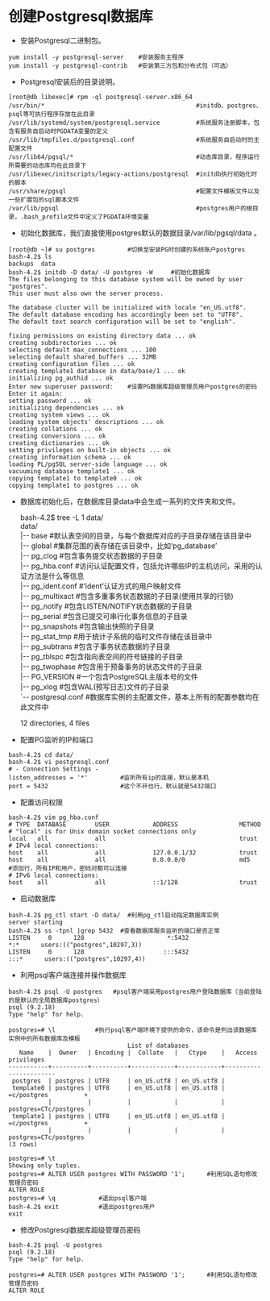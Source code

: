 # 创建Postgresql数据库

* 安装Postgresql二进制包。

```
yum install -y postgresql-server    #安装服务主程序
yum install -y postgresql-contrib   #安装第三方包和分布式包（可选）
```

* Postgresql安装后的目录说明。

```
[root@db libexec]# rpm -ql postgresql-server.x86_64
/usr/bin/*                                          #initdb、postgres、psql等可执行程序存放在此目录
/usr/lib/systemd/system/postgresql.service          #系统服务注册脚本，包含有服务自启动时PGDATA变量的定义
/usr/lib/tmpfiles.d/postgresql.conf                 #系统服务自启动时的主配置文件
/usr/lib64/pgsql/*                                  #动态库目录，程序运行所需要的动态库均在此目录下
/usr/libexec/initscripts/legacy-actions/postgresql  #initdb执行初始化时的脚本
/usr/share/pgsql                                    #配置文件模板文件以及一些扩展包的sql脚本文件
/var/lib/pgsql                                      #postgres用户的根目录，.bash_profile文件中定义了PGDATA环境变量
```

* 初始化数据库，我们直接使用postgres默认的数据目录/var/lib/pgsql/data
  。

```
[root@db ~]# su postgres         #切换至安装PG时创建的系统账户postgres
bash-4.2$ ls
backups  data
bash-4.2$ initdb -D data/ -U postgres -W     #初始化数据库
The files belonging to this database system will be owned by user "postgres".
This user must also own the server process.

The database cluster will be initialized with locale "en_US.utf8".
The default database encoding has accordingly been set to "UTF8".
The default text search configuration will be set to "english".

fixing permissions on existing directory data ... ok
creating subdirectories ... ok
selecting default max_connections ... 100
selecting default shared_buffers ... 32MB
creating configuration files ... ok
creating template1 database in data/base/1 ... ok
initializing pg_authid ... ok
Enter new superuser password:    #设置PG数据库超级管理员用户postgres的密码
Enter it again: 
setting password ... ok
initializing dependencies ... ok
creating system views ... ok
loading system objects' descriptions ... ok
creating collations ... ok
creating conversions ... ok
creating dictionaries ... ok
setting privileges on built-in objects ... ok
creating information schema ... ok
loading PL/pgSQL server-side language ... ok
vacuuming database template1 ... ok
copying template1 to template0 ... ok
copying template1 to postgres ... ok
```

* 数据库初始化后，在数据库目录data中会生成一系列的文件夹和文件。

  bash-4.2$ tree -L 1 data/  
    data/  
    \|-- base           \#默认表空间的目录，与每个数据库对应的子目录存储在该目录中  
    \|-- global         \#集群范围的表存储在该目录中，比如‘pg\_database’  
    \|-- pg\_clog        \#包含事务提交状态数据的子目录  
    \|-- pg\_hba.conf    \#访问认证配置文件，包括允许哪些IP的主机访问，采用的认证方法是什么等信息  
    \|-- pg\_ident.conf  \#‘ident’认证方式的用户映射文件  
    \|-- pg\_multixact   \#包含多重事务状态数据的子目录\(使用共享的行锁\)  
    \|-- pg\_notify      \#包含LISTEN/NOTIFY状态数据的子目录  
    \|-- pg\_serial      \#包含已提交可串行化事务信息的子目录  
    \|-- pg\_snapshots   \#包含输出快照的子目录  
    \|-- pg\_stat\_tmp    \#用于统计子系统的临时文件存储在该目录中  
    \|-- pg\_subtrans    \#包含子事务状态数据的子目录  
    \|-- pg\_tblspc      \#包含指向表空间的符号链接的子目录  
    \|-- pg\_twophase    \#包含用于预备事务的状态文件的子目录  
    \|-- PG\_VERSION     \#一个包含PostgreSQL主版本号的文件  
    \|-- pg\_xlog        \#包含WAL\(预写日志\)文件的子目录  
    \`-- postgresql.conf   \#数据库实例的主配置文件，基本上所有的配置参数均在此文件中

  12 directories, 4 files

* 配置PG监听的IP和端口

```
bash-4.2$ cd data/
bash-4.2$ vi postgresql.conf
# - Connection Settings -
listen_addresses = '*'         #监听所有ip的连接，默认是本机
port = 5432                    #这个不开也行，默认就是5432端口
```

* 配置访问权限

```
bash-4.2$ vim pg_hba.conf
# TYPE  DATABASE        USER            ADDRESS                 METHOD
# "local" is for Unix domain socket connections only
local   all             all                                     trust
# IPv4 local connections:
host    all             all             127.0.0.1/32            trust
host    all             all             0.0.0.0/0               md5   #添加行，所有IP和用户，密码对都可以连接
# IPv6 local connections:
host    all             all             ::1/128                 trust
```

* 启动数据库

```
bash-4.2$ pg_ctl start -D data/  #利用pg_ctl启动指定数据库实例
server starting
bash-4.2$ ss -tpnl |grep 5432  #查看数据库服务监听的端口是否正常
LISTEN     0      128                       *:5432                     *:*      users:(("postgres",10297,3))
LISTEN     0      128                      :::5432                    :::*      users:(("postgres",10297,4))
```

* 利用psql客户端连接并操作数据库

```
bash-4.2$ psql -U postgres   #psql客户端采用postgres用户登陆数据库（当前登陆的是默认的全局数据库postgres）
psql (9.2.18)
Type "help" for help.

postgres=# \l           #执行psql客户端环境下提供的命令，该命令是列出该数据库实例中的所有数据库及模板
                                 List of databases
   Name    |  Owner   | Encoding |  Collate   |   Ctype    |   Access privileges   
-----------+----------+----------+------------+------------+-----------------------
 postgres  | postgres | UTF8     | en_US.utf8 | en_US.utf8 | 
 template0 | postgres | UTF8     | en_US.utf8 | en_US.utf8 | =c/postgres          +
           |          |          |            |            | postgres=CTc/postgres
 template1 | postgres | UTF8     | en_US.utf8 | en_US.utf8 | =c/postgres          +
           |          |          |            |            | postgres=CTc/postgres
(3 rows)

postgres=# \t
Showing only tuples.
postgres=# ALTER USER postgres WITH PASSWORD '1';      #利用SQL语句修改管理员密码
ALTER ROLE
postgres=# \q            #退出psql客户端
bash-4.2$ exit           #退出postgres用户
exit
```

* 修改Postgresql数据库超级管理员密码

```
bash-4.2$ psql -U postgres
psql (9.2.18)
Type "help" for help.

postgres=# ALTER USER postgres WITH PASSWORD '1';      #利用SQL语句修改管理员密码
ALTER ROLE
```



